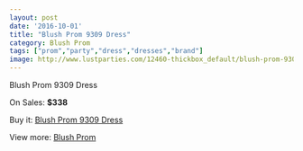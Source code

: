```yaml
---
layout: post
date: '2016-10-01'
title: "Blush Prom 9309 Dress"
category: Blush Prom
tags: ["prom","party","dress","dresses","brand"]
image: http://www.lustparties.com/12460-thickbox_default/blush-prom-9309-dress.jpg
---
```

Blush Prom 9309 Dress

On Sales: **$338**
<a href="https://www.lustparties.com/en/blush-prom/4628-blush-prom-9309-dress.html"><amp-img layout="responsive" width="600" height="600" src="//www.lustparties.com/12460-thickbox_default/blush-prom-9309-dress.jpg" alt="Blush Prom 9309 Dress 0" /></a>

Buy it: [Blush Prom 9309 Dress](https://www.lustparties.com/en/blush-prom/4628-blush-prom-9309-dress.html "Blush Prom 9309 Dress")

View more: [Blush Prom](https://www.lustparties.com/en/25-blush-prom "Blush Prom")